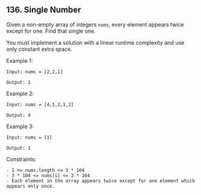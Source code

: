## 136. Single Number

Given a non-empty array of integers `nums`, every element appears twice except for one. Find that single one.

You must implement a solution with a linear runtime complexity and use only constant extra space.

Example 1:

```
Input: nums = [2,2,1]

Output: 1
```

Example 2:

```
Input: nums = [4,1,2,1,2]

Output: 4
```

Example 3:

```
Input: nums = [1]

Output: 1
```

Constraints:

```
- 1 <= nums.length <= 3 * 104
- 3 * 104 <= nums[i] <= 3 * 104
- Each element in the array appears twice except for one element which appears only once.
```
